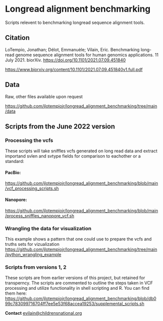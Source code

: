 # Longread alignment benchmarking

Scripts relevent to benchmarking longread sequence alignment tools.

## Citation

LoTempio, Jonathan; Délot, Emmanuèle; Vilain, Eric. Benchmarking long-read genome sequence alignment tools for human genomics applications. 11 July 2021. biorXiv. https://doi.org/10.1101/2021.07.09.451840

https://www.biorxiv.org/content/10.1101/2021.07.09.451840v1.full.pdf

## Data
Raw, other files available upon request

https://github.com/jlotempiojr/longread_alignment_benchmarking/tree/main/data

## Scripts from the June 2022 version

### Processing the vcfs
These scripts will take sniffles vcfs generated on long read data and extract importand svlen and svtype fields for comparison to eachother or a standard:

#### PacBio:
https://github.com/jlotempiojr/longread_alignment_benchmarking/blob/main/vcf_processing_scripts.sh

#### Nanopore:
https://github.com/jlotempiojr/longread_alignment_benchmarking/blob/main/process_sniffles_nanopore_vcf.sh

### Wrangling the data for visualization
This example shows a pattern that one could use to prepare the vcfs and truths sets for vizualization
https://github.com/jlotempiojr/longread_alignment_benchmarking/tree/main/python_wrangling_example

### Scripts from versions 1, 2
These scripts are from earlier versions of this project, but retained for transperncy. The scripts are commented to outline the steps taken in VCF processing and utilize functionality in shell scripting and R. You can find them here:
https://github.com/jlotempiojr/longread_alignment_benchmarking/blob/db099c783099716704ff7ee5e53f68accea19253/supplemental_scripts.sh

**Contact**
evilain@childrensnational.org
